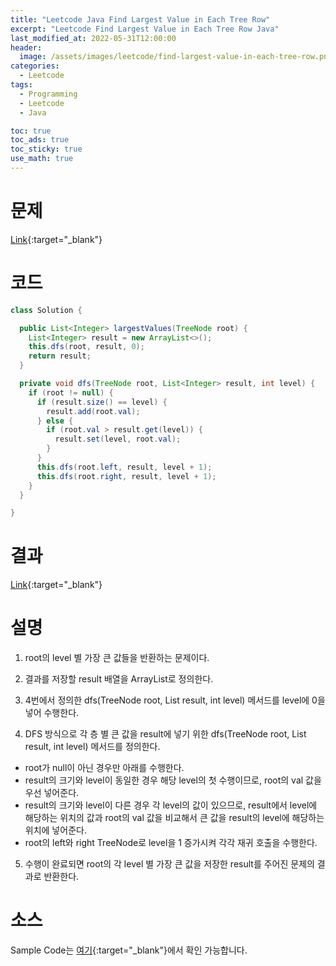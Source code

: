 ```yaml
---
title: "Leetcode Java Find Largest Value in Each Tree Row"
excerpt: "Leetcode Find Largest Value in Each Tree Row Java"
last_modified_at: 2022-05-31T12:00:00
header:
  image: /assets/images/leetcode/find-largest-value-in-each-tree-row.png
categories:
  - Leetcode
tags:
  - Programming
  - Leetcode
  - Java

toc: true
toc_ads: true
toc_sticky: true
use_math: true
---
```

# 문제
[Link](https://leetcode.com/problems/freedom-trail/){:target="_blank"}

# 코드
```java
class Solution {

  public List<Integer> largestValues(TreeNode root) {
    List<Integer> result = new ArrayList<>();
    this.dfs(root, result, 0);
    return result;
  }

  private void dfs(TreeNode root, List<Integer> result, int level) {
    if (root != null) {
      if (result.size() == level) {
        result.add(root.val);
      } else {
        if (root.val > result.get(level)) {
          result.set(level, root.val);
        }
      }
      this.dfs(root.left, result, level + 1);
      this.dfs(root.right, result, level + 1);
    }
  }

}
```

# 결과
[Link](https://leetcode.com/submissions/detail/710913581/){:target="_blank"}

# 설명
1. root의 level 별 가장 큰 값들을 반환하는 문제이다.

2. 결과를 저장할 result 배열을 ArrayList로 정의한다.

3. 4번에서 정의한 dfs(TreeNode root, List<Integer> result, int level) 메서드를 level에 0을 넣어 수행한다.

4. DFS 방식으로 각 층 별 큰 값을 result에 넣기 위한 dfs(TreeNode root, List<Integer> result, int level) 메서드를 정의한다.
- root가 null이 아닌 경우만 아래를 수행한다.
- result의 크기와 level이 동일한 경우 해당 level의 첫 수행이므로, root의 val 값을 우선 넣어준다.
- result의 크기와 level이 다른 경우 각 level의 값이 있으므로, result에서 level에 해당하는 위치의 값과 root의 val 값을 비교해서 큰 값을 result의 level에 해당하는 위치에 넣어준다.
- root의 left와 right TreeNode로 level을 1 증가시켜 각각 재귀 호출을 수행한다.

5. 수행이 완료되면 root의 각 level 별 가장 큰 값을 저장한 result를 주어진 문제의 결과로 반환한다.

# 소스
Sample Code는 [여기](https://github.com/GracefulSoul/leetcode/blob/master/src/main/java/gracefulsoul/problems/FindLargestValueInEachTreeRow.java){:target="_blank"}에서 확인 가능합니다.